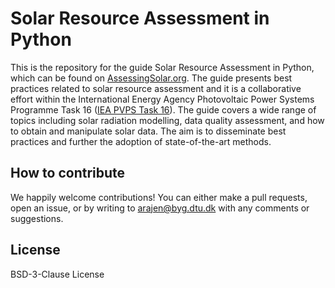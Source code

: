 # Solar Resource Assessment in Python

This is the repository for the guide Solar Resource Assessment in Python, which can be found on [AssessingSolar.org](AssessingSolar.org). The guide presents best practices related to solar resource assessment and it is a collaborative effort within the International Energy Agency Photovoltaic Power Systems Programme Task 16 ([IEA PVPS Task 16](https://iea-pvps.org/research-tasks/solar-resource-for-high-penetration-and-large-scale-applications/contacts_t16/)). The guide covers a wide range of topics including solar radiation modelling, data quality assessment, and how to obtain and manipulate solar data. The aim is to disseminate best practices and further the adoption of state-of-the-art methods.

## How to contribute
We happily welcome contributions! You can either make a pull requests, open an issue, or by writing to arajen@byg.dtu.dk with any comments or suggestions.

## License
BSD-3-Clause License

